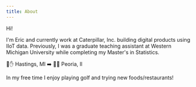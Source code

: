 ```yaml
---
title: About
---
```


Hi! 

I'm Eric and currently work at Caterpillar, Inc. building digital 
products using IIoT data. Previously, I was a graduate teaching assistant at 
Western Michigan University while completing my Master's in Statistics. 

:round_pushpin::hand: Hastings, MI :arrow_right: :round_pushpin::house_with_garden: Peoria, Il

In my free time I enjoy playing golf and trying new foods/restaurants!


